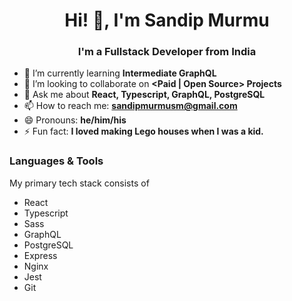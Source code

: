 <h1 align="center">Hi! 👋, I'm Sandip Murmu</h1>
<h3 align="center">I'm a Fullstack Developer from India</h3>

- 🌱 I’m currently learning **Intermediate GraphQL**
- 👯 I’m looking to collaborate on **<Paid | Open Source> Projects**
- 💬 Ask me about **React, Typescript, GraphQL, PostgreSQL**
- 📫 How to reach me: **sandipmurmusm@gmail.com**
- 😄 Pronouns: **he/him/his**
- ⚡ Fun fact: **I loved making Lego houses when I was a kid.**

### Languages & Tools
My primary tech stack consists of 
- React
- Typescript
- Sass 
- GraphQL
- PostgreSQL
- Express
- Nginx
- Jest
- Git
